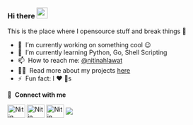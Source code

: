 ### Hi there <a href="https://nitin2927.github.io/LilPentestWritings/"><img src="https://media.giphy.com/media/hvRJCLFzcasrR4ia7z/giphy.gif" width="25px"></a>
This is the place where I opensource stuff and break things :rofl:

- 🔭 &nbsp;I’m currently working on something cool :wink:
- 🌱 &nbsp;I’m currently learning Python, Go, Shell Scripting
- 📫 &nbsp;How to reach me: [@nitinahlawat](https://twitter.com/https://twitter.com/NitinAh25103203)
- 👨‍💻 &nbsp;Read more about my projects [here](https://nitin2927.github.io/LilPentestWritings)
- ⚡ &nbsp;Fun fact: I :heart: :dog:s

🔗 &nbsp;**Connect with me**
<p align="left">
<a href="https://twitter.com/NitinAh25103203" target="blank"><img align="center" src="https://raw.githubusercontent.com/rahuldkjain/github-profile-readme-generator/master/src/images/icons/Social/twitter.svg" alt="Nitin Ahlawat" height="30" width="40" /></a>
<a href="https://linkedin.com/in/nitin-ahlawat/" target="blank"><img align="center" src="https://raw.githubusercontent.com/rahuldkjain/github-profile-readme-generator/master/src/images/icons/Social/linked-in-alt.svg" alt="Nitin Ahlawat" height="30" width="40" /></a>
<a href="https://instagram.com/nitin_ahlawat_/" target="blank"><img align="center" src="https://raw.githubusercontent.com/rahuldkjain/github-profile-readme-generator/master/src/images/icons/Social/instagram.svg" alt="Nitin Ahlawat" height="30" width="40" /></a>

 <img align="center" src="https://github-readme-stats.vercel.app/api/pin/?username=nitin2927&repo=github-readme-stats&theme=buefy" />
</a>
